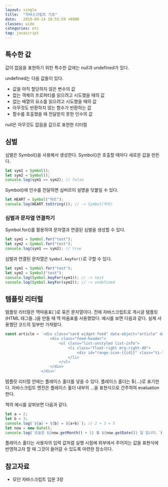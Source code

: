 ```yaml
---
layout: single
title:  "자바스크립트 기초"
date:   2019-09-14 18:55:59 +0900
classes: wide
categories: etc
tag: javascript
---
```


## 특수한 값

값이 없음을 표현하기 위한 특수한 값에는 null과 undefined가 있다.

undefined는 다음 값들이 있다.

- 값을 아직 할당하지 않은 변수의 값
- 없는 객체의 프로퍼티를 읽으려고 시도했을 때의 값
- 없는 배열의 요소를 읽으려고 시도했을 때의 값
- 아무것도 반환하지 않는 함수가 반환하는 값
- 함수를 호출했을 때 전달받지 못한 인수의 값

null은 아무것도 없음을 값으로 표현한 리터럴

## 심벌

심벌은 Symbol()을 사용해서 생성한다. Symbol()은 호출할 때마다 새로운 값을 만든다.

```javascript
let sym1 = Symbol();
let sym2 = Symbol();
console.log(sym1 == sym2); // false
```

Symbol()에 인수를 전달하면 심버르이 설명을 덧붙일 수 있다.

```javascript
let HEART = Symbol("하트");
console.log(HEART.toString()); // -> Symbol(하트)
```

### 심벌과 문자열 연결하기

Symbol.for()를 활용하여 문자열과 연결된 심벌을 생성할 수 있다.

```javascript
let sym1 = Symbol.for("test");
let sym2 = Symbol.for("test");
console.log(sym1 == sym2); // true
```

심벌과 연결된 문자열은 `Symbol.keyFor()`로 구할 수 있다.

```javascript
let sym1 = Symbol.for("test");
let sym2 = Symbol("test");
console.log(Symbol.keyFor(sym1)); // -> test
console.log(Symbol.keyFor(sym2)); // -> undefined
```

## 템플릿 리터럴

템플릿 리터럴은 역따옴표(\`)로 묶은 문자열이다. 전에 자바스크립트로 게시글 템플릿(HTML 태그들..)을 만들 때 역 따옴표를 사용했었다. 예시를 보면 다음과 같다. 실제 사용했던 코드의 일부만 가져왔다.

```javascript
const article = `<div class="card widget-feed" data-object="article" data-article-id="{{id}}">
                    <div class="feed-header">
                        <ul class="list-unstyled list-info">
                            <li class="float-right mrg-right-40">
                                <div id="range-icon-{{id}}" class="ti-lock font-size-20"></div>
                            </li>
                        </ul>
                    </div>
                </div>`
```

템플릿 리터럴 안에는 플레이스 홀더를 넣을 수 있다. 플레이스 홀더는 ${...}로 표기한다. 자바스크립트 엔진은 플레이스 홀더 내부의 ...을 표현식으로 간주하여 evaluation 한다.

책의 예시를 살펴보면 다음과 같다.

```javascript
let a = 2;
let b = 3;
console.log(`${a} + ${b} = ${a+b}`); // 2 + 3 = 5
let now = new Date();
console.log(`오늘은 ${now.getMonth() + 1} 월 ${now.getDate()} 일 입니다.`); // 오늘은 9월 13일입니다.
```

플레이스 홀더는 사용자의 입력 값처럼 실행 시점에 외부에서 주어지는 값을 표현식에 반영하고자 할 때 그것이 들어갈 수 있도록 마련한 장소이다.

## 참고자료

- 모던 자바스크립트 입문 3장
